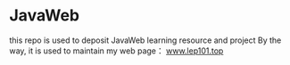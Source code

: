 # JavaWeb
this repo is used to deposit JavaWeb learning resource and project
By the way, it is used to maintain my web page：
www.lep101.top
